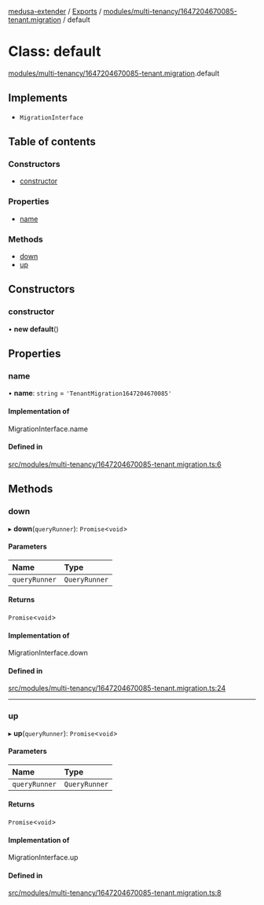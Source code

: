 [medusa-extender](../README.md) / [Exports](../modules.md) / [modules/multi-tenancy/1647204670085-tenant.migration](../modules/modules_multi_tenancy_1647204670085_tenant_migration.md) / default

# Class: default

[modules/multi-tenancy/1647204670085-tenant.migration](../modules/modules_multi_tenancy_1647204670085_tenant_migration.md).default

## Implements

- `MigrationInterface`

## Table of contents

### Constructors

- [constructor](modules_multi_tenancy_1647204670085_tenant_migration.default.md#constructor)

### Properties

- [name](modules_multi_tenancy_1647204670085_tenant_migration.default.md#name)

### Methods

- [down](modules_multi_tenancy_1647204670085_tenant_migration.default.md#down)
- [up](modules_multi_tenancy_1647204670085_tenant_migration.default.md#up)

## Constructors

### constructor

• **new default**()

## Properties

### name

• **name**: `string` = `'TenantMigration1647204670085'`

#### Implementation of

MigrationInterface.name

#### Defined in

[src/modules/multi-tenancy/1647204670085-tenant.migration.ts:6](https://github.com/octalpixel/medusa-extender/blob/116388a/src/modules/multi-tenancy/1647204670085-tenant.migration.ts#L6)

## Methods

### down

▸ **down**(`queryRunner`): `Promise`<`void`\>

#### Parameters

| Name | Type |
| :------ | :------ |
| `queryRunner` | `QueryRunner` |

#### Returns

`Promise`<`void`\>

#### Implementation of

MigrationInterface.down

#### Defined in

[src/modules/multi-tenancy/1647204670085-tenant.migration.ts:24](https://github.com/octalpixel/medusa-extender/blob/116388a/src/modules/multi-tenancy/1647204670085-tenant.migration.ts#L24)

___

### up

▸ **up**(`queryRunner`): `Promise`<`void`\>

#### Parameters

| Name | Type |
| :------ | :------ |
| `queryRunner` | `QueryRunner` |

#### Returns

`Promise`<`void`\>

#### Implementation of

MigrationInterface.up

#### Defined in

[src/modules/multi-tenancy/1647204670085-tenant.migration.ts:8](https://github.com/octalpixel/medusa-extender/blob/116388a/src/modules/multi-tenancy/1647204670085-tenant.migration.ts#L8)
